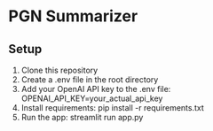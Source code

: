 

# PGN Summarizer

## Setup
1. Clone this repository
2. Create a .env file in the root directory
3. Add your OpenAI API key to the .env file:
   OPENAI_API_KEY=your_actual_api_key
4. Install requirements: pip install -r requirements.txt
5. Run the app: streamlit run app.py
